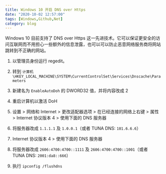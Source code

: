 ```yaml
---
title: Windows 10 开启 DNS over Https
date: "2020-10-02 12:57:00"
tags: [Windows,Github,Net]
category: blog
---
```

Windows 10 目前支持了 DNS over Https 这一先进技术。它可以保证更安全的访问互联网而不用担心一些额外的信息泄露，也可以可以防止恶意网络服务商将网站跳转到不正确的网站。

<!-- more -->

1. 以管理员身份运行 regedit。

2. 转到 `计算机\HKEY_LOCAL_MACHINE\SYSTEM\CurrentControlSet\Services\Dnscache\Parameters`

3. 新建名为 `EnableAutoDoh` 的 DWORD32 值，并将内容改成 2

4. 重启计算机以激活 DoH

5. 设置 \> 网络和 Internet \> 更改适配器选项 \> 在已经连接的网络上右键 \> 属性 \> Internet 协议版本 4 \> 使用下面的 DNS 服务器

6. 将服务器改成 `1.1.1.1` 及 `1.0.0.1`（或者 TUNA DNS: `101.6.6.6`）

7. Internet 协议版本 4 \> 使用下面的 DNS 服务器

8. 将服务器改成 `2606:4700:4700::1111` 及 `2606:4700:4700::1001`（或者 TUNA DNS: `2001:da8::666`）

9. 执行 `ipconfig /flushdns`
